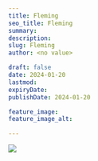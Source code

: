 ```yaml
---
title: Fleming
seo_title: Fleming
summary: 
description: 
slug: Fleming
author: <no value>

draft: false
date: 2024-01-20
lastmod: 
expiryDate: 
publishDate: 2024-01-20

feature_image: 
feature_image_alt: 

---
```


![](/images/0422.jpeg)